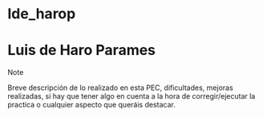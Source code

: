 # lde_harop
# Luis de Haro Parames
> [!NOTE]
> Breve descripción de lo realizado en esta PEC, dificultades, mejoras realizadas, si hay
> que tener algo en cuenta a la hora de corregir/ejecutar la practica o cualquier aspecto
> que queráis destacar.
